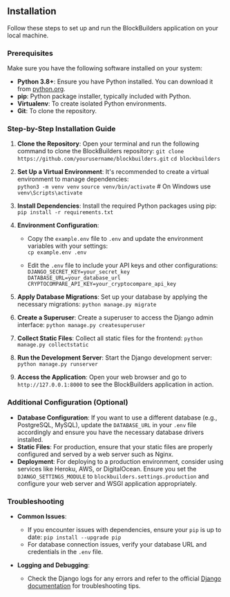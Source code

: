## Installation

Follow these steps to set up and run the BlockBuilders application on your local machine.

### Prerequisites

Make sure you have the following software installed on your system:

- **Python 3.8+**: Ensure you have Python installed. You can download it from [python.org](https://www.python.org/).
- **pip**: Python package installer, typically included with Python.
- **Virtualenv**: To create isolated Python environments.
- **Git**: To clone the repository.

### Step-by-Step Installation Guide

1. **Clone the Repository**:
    Open your terminal and run the following command to clone the BlockBuilders repository:
    `git clone https://github.com/yourusername/blockbuilders.git` 
    `cd blockbuilders`
    
2. **Set Up a Virtual Environment**:
    It's recommended to create a virtual environment to manage dependencies:    
    `python3 -m venv venv` 
    `source venv/bin/activate`  # On Windows use `venv\Scripts\activate`
    
3. **Install Dependencies**:
    Install the required Python packages using pip:    
    `pip install -r requirements.txt`
    
4. **Environment Configuration**:
    - Copy the `example.env` file to `.env` and update the environment variables with your settings:  
        `cp example.env .env`
    
    - Edit the `.env` file to include your API keys and other configurations:
        `DJANGO_SECRET_KEY=your_secret_key DATABASE_URL=your_database_url CRYPTOCOMPARE_API_KEY=your_cryptocompare_api_key`
    
5. **Apply Database Migrations**:
    Set up your database by applying the necessary migrations:
    `python manage.py migrate`
    
6. **Create a Superuser**:
    Create a superuser to access the Django admin interface:
    `python manage.py createsuperuser`
    
7. **Collect Static Files**:
    Collect all static files for the frontend:
    `python manage.py collectstatic`
    
8. **Run the Development Server**:
    Start the Django development server:
    `python manage.py runserver`
    
9. **Access the Application**:
    Open your web browser and go to `http://127.0.0.1:8000` to see the BlockBuilders application in action.

### Additional Configuration (Optional)

- **Database Configuration**: If you want to use a different database (e.g., PostgreSQL, MySQL), update the `DATABASE_URL` in your `.env` file accordingly and ensure you have the necessary database drivers installed.
- **Static Files**: For production, ensure that your static files are properly configured and served by a web server such as Nginx.
- **Deployment**: For deploying to a production environment, consider using services like Heroku, AWS, or DigitalOcean. Ensure you set the `DJANGO_SETTINGS_MODULE` to `blockbuilders.settings.production` and configure your web server and WSGI application appropriately.
    
### Troubleshooting

- **Common Issues**:
    - If you encounter issues with dependencies, ensure your `pip` is up to date:
        `pip install --upgrade pip`
    - For database connection issues, verify your database URL and credentials in the `.env` file.

- **Logging and Debugging**:
    - Check the Django logs for any errors and refer to the official [Django documentation](https://docs.djangoproject.com/) for troubleshooting tips.